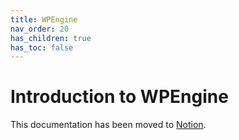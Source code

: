 ```yaml
---
title: WPEngine
nav_order: 20
has_children: true
has_toc: false
---
```

# Introduction to WPEngine

This documentation has been moved to [Notion](https://www.notion.so/WPEngine-f2f4830b3bba4fb0808bbb5889b53b2a).
